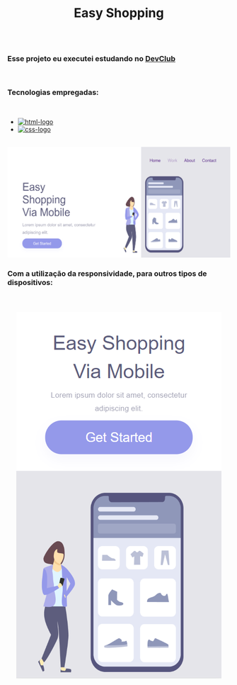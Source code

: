 <h1 align="center">Easy Shopping</h1>
<br>
<br>
<h3>Esse projeto eu executei estudando no <a href="https://plataforma.devclub.com.br/">DevClub</a></h3>
<br>
<h3>Tecnologias empregadas:</h3>
<br>

- <a href="https://pt.wikipedia.org/wiki/HTML" target="_blank"><img src="https://img.shields.io/badge/HTML5-E34F26?style=for-the-badge&logo=html5&logoColor=white" alt="html-logo"></a>
- <a href="https://pt.wikipedia.org/wiki/CSS3" target="_blank"><img src="https://img.shields.io/badge/CSS3-1572B6?style=for-the-badge&logo=css3&logoColor=white" alt="css-logo"></a>

<br>
<img src="https://github.com/danvitmac/Easy-Shopping/blob/master/assets/Print%20PC.png?raw=true">
<br>
<h3>Com a utilização da responsividade, para outros tipos de dispositivos:</h3>

<br>
<h3 align="center"><img src="https://github.com/danvitmac/Easy-Shopping/blob/master/assets/Print%20Celular.png?raw=true"></h3>
